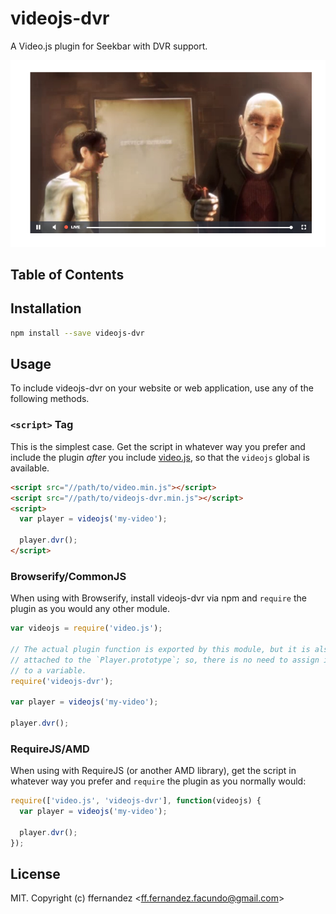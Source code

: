 # videojs-dvr

A Video.js plugin for Seekbar with DVR support.

![Scheme](ima2.png)

## Table of Contents

<!-- START doctoc -->
<!-- END doctoc -->
## Installation

```sh
npm install --save videojs-dvr
```

## Usage

To include videojs-dvr on your website or web application, use any of the following methods.

### `<script>` Tag

This is the simplest case. Get the script in whatever way you prefer and include the plugin _after_ you include [video.js][videojs], so that the `videojs` global is available.

```html
<script src="//path/to/video.min.js"></script>
<script src="//path/to/videojs-dvr.min.js"></script>
<script>
  var player = videojs('my-video');

  player.dvr();
</script>
```

### Browserify/CommonJS

When using with Browserify, install videojs-dvr via npm and `require` the plugin as you would any other module.

```js
var videojs = require('video.js');

// The actual plugin function is exported by this module, but it is also
// attached to the `Player.prototype`; so, there is no need to assign it
// to a variable.
require('videojs-dvr');

var player = videojs('my-video');

player.dvr();
```

### RequireJS/AMD

When using with RequireJS (or another AMD library), get the script in whatever way you prefer and `require` the plugin as you normally would:

```js
require(['video.js', 'videojs-dvr'], function(videojs) {
  var player = videojs('my-video');

  player.dvr();
});
```

## License

MIT. Copyright (c) ffernandez &lt;ff.fernandez.facundo@gmail.com&gt;


[videojs]: http://videojs.com/
